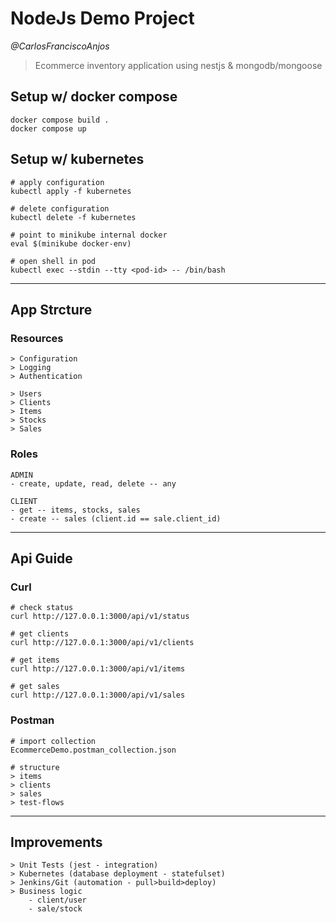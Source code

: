 # NodeJs Demo Project

*@CarlosFranciscoAnjos*

> Ecommerce inventory application using nestjs & mongodb/mongoose

## Setup w/ docker compose
```
docker compose build .
docker compose up
```

## Setup w/ kubernetes
```
# apply configuration
kubectl apply -f kubernetes

# delete configuration
kubectl delete -f kubernetes

# point to minikube internal docker
eval $(minikube docker-env)

# open shell in pod
kubectl exec --stdin --tty <pod-id> -- /bin/bash
```
---

## App Strcture

### Resources
```
> Configuration
> Logging
> Authentication

> Users
> Clients
> Items
> Stocks
> Sales
```

### Roles
```
ADMIN
- create, update, read, delete -- any

CLIENT
- get -- items, stocks, sales
- create -- sales (client.id == sale.client_id)
```
---

## Api Guide

### Curl

```
# check status
curl http://127.0.0.1:3000/api/v1/status

# get clients
curl http://127.0.0.1:3000/api/v1/clients

# get items
curl http://127.0.0.1:3000/api/v1/items

# get sales
curl http://127.0.0.1:3000/api/v1/sales
```

### Postman

```
# import collection
EcommerceDemo.postman_collection.json

# structure
> items
> clients
> sales
> test-flows 
```
---

## Improvements

```
> Unit Tests (jest - integration)
> Kubernetes (database deployment - statefulset)
> Jenkins/Git (automation - pull>build>deploy)
> Business logic 
    - client/user
    - sale/stock
```
